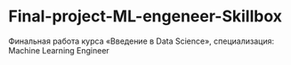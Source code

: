# Final-project-ML-engeneer-Skillbox
Финальная работа курса «Введение в Data Science», специализация: Machine Learning Engineer
